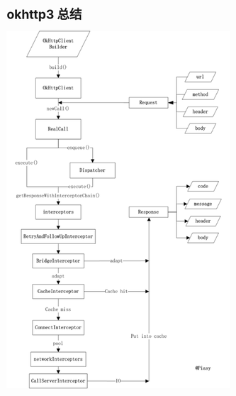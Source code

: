 # okhttp3 总结

![okhttp3流程图](https://github.com/66668/Android_Interview/blob/master/pictures/okhttp3_01.png)